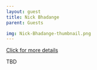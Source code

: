 ```yaml
---
layout: guest
title: Nick Bhadange
parent: Guests

img: Nick-Bhadange-thumbnail.png
---
```




<div class="badge-base LI-profile-badge" data-locale="en_US" data-size="medium" data-theme="light" data-type="VERTICAL" data-vanity="nickbhadange" data-version="v1"><a class="badge-base__link LI-simple-link" href="https://www.linkedin.com/in/nickbhadange?trk=profile-badge">Click for more details</a></div>


TBD
